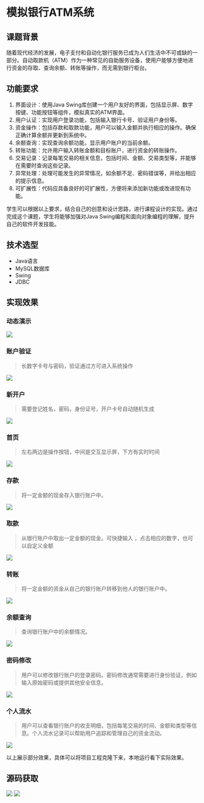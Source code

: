 # 模拟银行ATM系统

## 课题背景

随着现代经济的发展，电子支付和自动化银行服务已成为人们生活中不可或缺的一部分。自动取款机（ATM）作为一种常见的自助服务设备，使用户能够方便地进行资金的存取、查询余额、转账等操作，而无需到银行柜台。


## 功能要求
1. 界面设计：使用Java Swing库创建一个用户友好的界面，包括显示屏、数字按键、功能按钮等组件，模拟真实的ATM界面。
2. 用户认证：实现用户登录功能，包括输入银行卡号、验证用户身份等。
3. 资金操作：包括存款和取款功能，用户可以输入金额并执行相应的操作。确保正确计算余额并更新到系统中。
4. 余额查询：实现查询余额功能，显示用户账户的当前余额。
5. 转账功能：允许用户输入转账金额和目标账户，进行资金的转账操作。
6. 交易记录：记录每笔交易的相关信息，包括时间、金额、交易类型等，并能够在需要时查询这些记录。
7. 异常处理：处理可能发生的异常情况，如余额不足、密码错误等，并给出相应的提示信息。
8. 可扩展性：代码应具备良好的可扩展性，方便将来添加新功能或改进现有功能。

学生可以根据以上要求，结合自己的创意和设计思路，进行课程设计的实现。通过完成这个课题，学生将能够加强对Java Swing编程和面向对象编程的理解，提升自己的软件开发技能。



## 技术选型

- Java语言
- MySQL数据库
- Swing
- JDBC

## 实现效果

### 动态演示

![](http://cdn.qiniu.liyansheng.top/typora/GIF%202024-1-10%2017-59-20.gif)

### 账户验证

> 长数字卡号与密码，验证通过方可进入系统操作

![](http://cdn.qiniu.liyansheng.top/typora/image-20240110174706480.png)

### 新开户

> 需要登记姓名，密码，身份证号，开户卡号自动随机生成

![](http://cdn.qiniu.liyansheng.top/typora/image-20240110174716078.png)

### 首页

> 左右两边是操作按钮，中间是交互显示屏，下方有实时时间

![](http://cdn.qiniu.liyansheng.top/typora/image-20240110174732028.png)

### 存款

> 将一定金额的现金存入银行账户中。

![](http://cdn.qiniu.liyansheng.top/typora/image-20240110174829725.png)

### 取款

> 从银行账户中取出一定金额的现金。可快捷输入 ，点击相应的数字，也可以自定义金额

![](http://cdn.qiniu.liyansheng.top/typora/image-20240110174837436.png)

### 转账

> 将一定金额的资金从自己的银行账户转移到他人的银行账户中。

![](http://cdn.qiniu.liyansheng.top/typora/image-20240110174846225.png)

### 余额查询

> 查询银行账户中的余额情况。

![](http://cdn.qiniu.liyansheng.top/typora/image-20240110174857152.png)

### 密码修改

> 用户可以修改银行账户的登录密码。密码修改通常需要进行身份验证，例如输入原始密码或提供其他安全信息。

![](http://cdn.qiniu.liyansheng.top/typora/image-20240110174907645.png)

### 个人流水

> 用户可以查看银行账户的收支明细，包括每笔交易的时间、金额和类型等信息。个人流水记录可以帮助用户追踪和管理自己的资金流动。

![](http://cdn.qiniu.liyansheng.top/typora/image-20240110174920662.png)

以上展示部分效果，具体可以将项目工程克隆下来，本地运行看下实际效果。



## 源码获取

![](http://cdn.qiniu.liyansheng.top/typora/image-20240110174524811.png)
![](http://cdn.qiniu.liyansheng.top/typora/ad.jpg)

